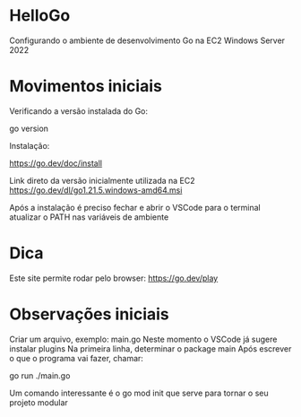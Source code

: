# HelloGo
Configurando o ambiente de desenvolvimento Go na EC2 Windows Server 2022


# Movimentos iniciais

Verificando a versão instalada do Go:

go version

Instalação:

https://go.dev/doc/install

Link direto da versão inicialmente utilizada na EC2
https://go.dev/dl/go1.21.5.windows-amd64.msi

Após a instalação é preciso fechar e abrir o VSCode para o terminal atualizar o PATH nas variáveis de ambiente


# Dica

Este site permite rodar pelo browser:
https://go.dev/play

# Observações iniciais

Criar um arquivo, exemplo: main.go 
Neste momento o VSCode já sugere instalar plugins
Na primeira linha, determinar o package main
Após escrever o que o programa vai fazer, chamar:

go run ./main.go 

Um comando interessante é o go mod init que serve para tornar o seu projeto modular
